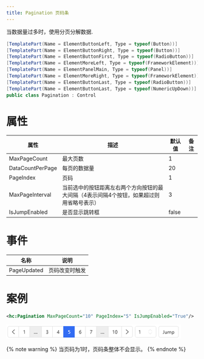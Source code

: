 ```yaml
---
title: Pagination 页码条
---
```


当数据量过多时，使用分页分解数据.

```cs
[TemplatePart(Name = ElementButtonLeft, Type = typeof(Button))]
[TemplatePart(Name = ElementButtonRight, Type = typeof(Button))]
[TemplatePart(Name = ElementButtonFirst, Type = typeof(RadioButton))]
[TemplatePart(Name = ElementMoreLeft, Type = typeof(FrameworkElement))]
[TemplatePart(Name = ElementPanelMain, Type = typeof(Panel))]
[TemplatePart(Name = ElementMoreRight, Type = typeof(FrameworkElement))]
[TemplatePart(Name = ElementButtonLast, Type = typeof(RadioButton))]
[TemplatePart(Name = ElementButtonLast, Type = typeof(NumericUpDown))]
public class Pagination : Control
```

# 属性

|属性|描述|默认值|备注|
|-|-|-|-|
|MaxPageCount|最大页数|1||
|DataCountPerPage|每页的数据量|20||
|PageIndex|页码|1||
|MaxPageInterval|当前选中的按钮距离左右两个方向按钮的最大间隔（4表示间隔4个按钮，如果超过则用省略号表示）|3||
|IsJumpEnabled|是否显示跳转框|false|||

# 事件

|名称|说明|
|-|-|
| PageUpdated | 页码改变时触发 |

# 案例

```xml
<hc:Pagination MaxPageCount="10" PageIndex="5" IsJumpEnabled="True"/>
```

![Pagination](https://raw.githubusercontent.com/HandyOrg/HandyOrgResource/master/HandyControl/Doc/extend_controls/Pagination.png)

{% note warning %}
当页码为1时，页码条整体不会显示。
{% endnote %}